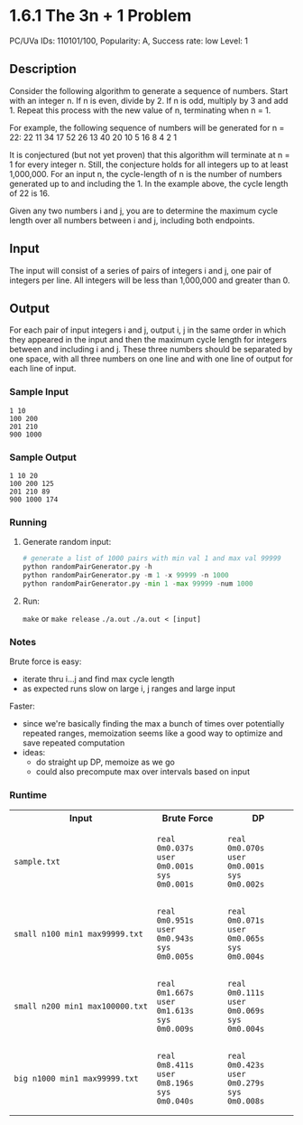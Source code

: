 # 1.6.1 The 3n + 1 Problem

PC/UVa IDs: 110101/100, Popularity: A, Success rate: low Level: 1

## Description

Consider the following algorithm to generate a sequence of numbers.
Start with an integer n. If n is even, divide by 2. If n is odd, multiply
by 3 and add 1. Repeat this process with the new value of n, terminating when n = 1.

For example, the following sequence of numbers will be generated for n = 22:
22 11 34 17 52 26 13 40 20 10 5 16 8 4 2 1

It is conjectured (but not yet proven) that this algorithm will terminate at n =
1 for every integer n. Still, the conjecture holds for all integers up to at
least 1,000,000. For an input n, the cycle-length of n is the number of
numbers generated up to and including the 1. In the example above, the cycle
length of 22 is 16.

Given any two numbers i and j, you are to determine the
maximum cycle length over all numbers between i and j, including both endpoints.

## Input

The input will consist of a series of pairs of integers i and j, one pair of integers per line. All integers will be less than 1,000,000 and greater than 0.

## Output

For each pair of input integers i and j, output i, j in the same order in which they
appeared in the input and then the maximum cycle length for integers between and
including i and j. These three numbers should be separated by one space, with all three
numbers on one line and with one line of output for each line of input.

### Sample Input

``` text
1 10
100 200
201 210
900 1000
```

### Sample Output

``` text
1 10 20
100 200 125
201 210 89
900 1000 174
```

### Running

1. Generate random input:

    ```python
    # generate a list of 1000 pairs with min val 1 and max val 99999
    python randomPairGenerator.py -h
    python randomPairGenerator.py -m 1 -x 99999 -n 1000
    python randomPairGenerator.py -min 1 -max 99999 -num 1000
    ```

2. Run:

    `make` or `make release`
    `./a.out`
    `./a.out < [input]`

### Notes

Brute force is easy:

- iterate thru i...j and find max cycle length
- as expected runs slow on large i, j ranges and large input

Faster:

- since we're basically finding the max a bunch of times over potentially repeated ranges,
    memoization seems like a good way to optimize and save repeated computation
- ideas:
  - do straight up DP, memoize as we go
  - could also precompute max over intervals based on input

### Runtime

<table>
<tr>
<th>
    Input
</th>
<th>
    Brute Force
</th>
<th>
    DP
</th>
</tr>
<tr>
<td>

    sample.txt

</td>
<td>

```text
real    0m0.037s
user    0m0.001s
sys     0m0.001s
```

</td>
<td>

```text
real    0m0.070s
user    0m0.001s
sys     0m0.002s
```

</td>
</tr>
<tr>
<td>

    small_n100_min1_max99999.txt

</td>
<td>

```text
real    0m0.951s
user    0m0.943s
sys     0m0.005s
```

</td>
<td>

```text
real    0m0.071s
user    0m0.065s
sys     0m0.004s
```

</td>
</tr>
<tr>
<td>

    small_n200_min1_max100000.txt

</td>
<td>

```text
real    0m1.667s
user    0m1.613s
sys     0m0.009s
```

</td>
<td>

```text
real    0m0.111s
user    0m0.069s
sys     0m0.004s
```

</td>
</tr>
<tr>
<td>

    big_n1000_min1_max99999.txt

</td>
<td>

```text
real    0m8.411s
user    0m8.196s
sys     0m0.040s
```

</td>
<td>

```text
real    0m0.423s
user    0m0.279s
sys     0m0.008s
```

</td>
</tr>

</table>
